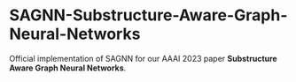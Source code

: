 # SAGNN-Substructure-Aware-Graph-Neural-Networks
Official implementation of SAGNN for our AAAI 2023 paper 
**Substructure Aware Graph Neural Networks**.
